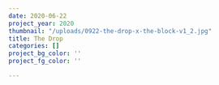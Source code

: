 ```yaml
---
date: 2020-06-22
project_year: 2020
thumbnail: "/uploads/0922-the-drop-x-the-block-v1_2.jpg"
title: The Drop
categories: []
project_bg_color: ''
project_fg_color: ''

---
```

